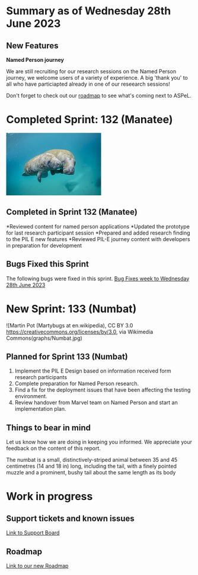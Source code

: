 # Summary as of Wednesday 28th June 2023

## New Features

**Named Person journey**

We are still recruiting for our research sessions on the Named Person journey, we welcome users of a variety of experience. A big 'thank you' to all who have particiapted already in one of our reseearch sessions!

Don't forget to check out our [roadmap](https://roadmap.prodpad.com/937455be-8d08-11ed-aa53-2a7db0eb1d9c) to see what's coming next to ASPeL.

# Completed Sprint: 132 (Manatee)
![Sam Farkas (NOAA Photo Library), CC BY 2.0 <https://creativecommons.org/licenses/by/2.0>, via Wikimedia Commons](graphs/manatee.jpeg)
## Completed in Sprint 132 (Manatee)
*Reviewed content for named person applications
*Updated the prototype for last research participant session
*Prepared and added research finding to the PIL E new features
*Reviewed PIL-E journey content with developers in preparation for development
  
 
## Bugs Fixed this Sprint
The following bugs were fixed in this sprint.
[Bug Fixes week to Wednesday 28th June 2023](graphs/bugs28062023.png)


# New Sprint: 133 (Numbat)

![Martin Pot (Martybugs at en.wikipedia), CC BY 3.0 <https://creativecommons.org/licenses/by/3.0>, via Wikimedia Commons(graphs/Numbat.jpg)

## Planned for Sprint 133 (Numbat)
1) Implement the PIL E Design based on information received form research participants
2) Complete preparation for Named Person research.
3) Find a fix for the deployment issues that have been affecting the testing environment.
4) Review handover from Marvel team on Named Person and start an implementation plan.
   


## Things to bear in mind
Let us know how we are doing in keeping you informed. We appreciate your feedback on the content of this report.

The numbat is a small, distinctively-striped animal between 35 and 45 centimetres (14 and 18 in) long, including the tail, with a finely pointed muzzle and a prominent, bushy tail about the same length as its body


# Work in progress

## Support tickets and known issues
[Link to Support Board](https://collaboration.homeoffice.gov.uk/jira/secure/RapidBoard.jspa?rapidView=1717)


## Roadmap

[Link to our new Roadmap](https://roadmap.prodpad.com/937455be-8d08-11ed-aa53-2a7db0eb1d9c)
